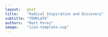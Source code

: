 ```yaml
---
layout:   post
title:    "Radical Inspiration and Discovery"
subtitle: "TEMPLATE"
authors:  "Matt Perez"
image:    "icon-template.svg"
---
```


